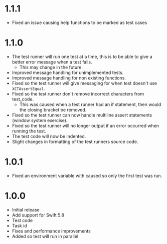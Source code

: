 # 1.1.1

- Fixed an issue causing help functions to be marked as test cases

# 1.1.0

- The test runner will run one test at a time, this is to be able to give a better error message when a test fails.
  - This may change in the future.
- Improved message handling for unimplemented tests.
- Improved message handling for non existing functions.
- Fixed so the test runner will give messaging for when test doesn't use `XCTAssertEqual`.
- Fixed so the test runner don't remove incorrect characters from test_code.
  - This was caused when a test runner had an if statement, then would the closing bracket be removed.
- Fixed so the test runner can now handle multiline assert statements (window system exercise).
- Fixed so the test runner will no longer output if an error occurred when running the test. 
- The test code will now be indented.
- Slight changes in formatting of the test runners source code.

# 1.0.1

- Fixed an environment variable with caused so only the first test was run.

# 1.0.0

- Initial release
- Add support for Swift 5.8
- Test code
- Task id
- Fixes and performance improvements
- Added so test will run in parallel
